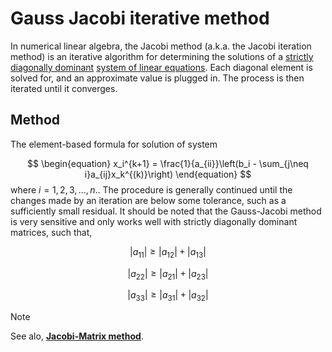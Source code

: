 # Gauss Jacobi iterative method

In numerical linear algebra, the Jacobi method (a.k.a. the Jacobi iteration method) is an iterative algorithm for determining the solutions of a [strictly diagonally dominant](https://en.wikipedia.org/wiki/Diagonally_dominant_matrix) [system of linear equations](https://en.wikipedia.org/wiki/System_of_linear_equations). Each diagonal element is solved for, and an approximate value is plugged in. The process is then iterated until it converges. 

## Method

The element-based formula for solution of system

$$
\begin{equation}
x_i^{k+1} = \frac{1}{a_{ii}}\left(b_i - \sum_{j\neq i}a_{ij}x_k^{(k)}\right)
\end{equation}
$$
where $i = 1, 2, 3, \ldots, n.$. The procedure is generally continued until the changes made by an iteration are below some tolerance, such as a sufficiently small residual. It should be noted that the Gauss-Jacobi method is very sensitive and only works well with strictly diagonally dominant matrices, such that,

$$
\left|a_{11}\right| \geq \left|a_{12}\right| + \left|a_{13}\right|
$$

$$
\left|a_{22}\right| \geq \left|a_{21}\right| + \left|a_{23}\right|
$$

$$
\left|a_{33}\right| \geq \left|a_{31}\right| + \left|a_{32}\right|
$$


> [!NOTE]
> See alo, **[Jacobi-Matrix method](https://github.com/syedalimohsinbukhari/Solvers/blob/md-docs/docs/matrix-decomposition/gauss-jacobi.md)**.